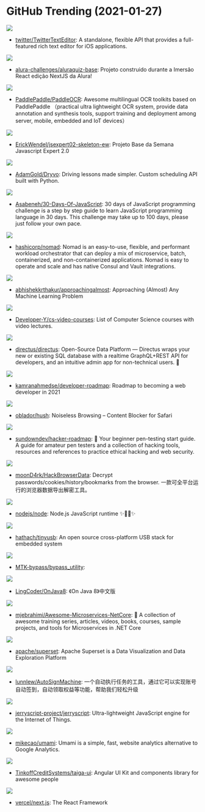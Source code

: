 # GitHub Trending (2021-01-27)

![](https://img.shields.io/badge/Swift-New%20387-green?style=flat-square&logo=appveyor)
- [twitter/TwitterTextEditor](https://github.com/twitter/TwitterTextEditor): A standalone, flexible API that provides a full-featured rich text editor for iOS applications.

![](https://img.shields.io/badge/JavaScript-New%20295-green?style=flat-square&logo=appveyor)
- [alura-challenges/aluraquiz-base](https://github.com/alura-challenges/aluraquiz-base): Projeto construido durante a Imersão React edição NextJS da Alura!

![](https://img.shields.io/badge/Python-New%20497-green?style=flat-square&logo=appveyor)
- [PaddlePaddle/PaddleOCR](https://github.com/PaddlePaddle/PaddleOCR): Awesome multilingual OCR toolkits based on PaddlePaddle （practical ultra lightweight OCR system, provide data annotation and synthesis tools, support training and deployment among server, mobile, embedded and IoT devices）

![](https://img.shields.io/badge/JavaScript-New%2055-green?style=flat-square&logo=appveyor)
- [ErickWendel/jsexpert02-skeleton-ew](https://github.com/ErickWendel/jsexpert02-skeleton-ew): Projeto Base da Semana Javascript Expert 2.0

![](https://img.shields.io/badge/Python-New%2064-green?style=flat-square&logo=appveyor)
- [AdamGold/Dryvo](https://github.com/AdamGold/Dryvo): Driving lessons made simpler. Custom scheduling API built with Python.

![](https://img.shields.io/badge/JavaScript-New%20238-green?style=flat-square&logo=appveyor)
- [Asabeneh/30-Days-Of-JavaScript](https://github.com/Asabeneh/30-Days-Of-JavaScript): 30 days of JavaScript programming challenge is a step by step guide to learn JavaScript programming language in 30 days. This challenge may take up to 100 days, please just follow your own pace.

![](https://img.shields.io/badge/Go-New%2069-green?style=flat-square&logo=appveyor)
- [hashicorp/nomad](https://github.com/hashicorp/nomad): Nomad is an easy-to-use, flexible, and performant workload orchestrator that can deploy a mix of microservice, batch, containerized, and non-containerized applications. Nomad is easy to operate and scale and has native Consul and Vault integrations.

![](https://img.shields.io/badge/none-New%20333-green?style=flat-square&logo=appveyor)
- [abhishekkrthakur/approachingalmost](https://github.com/abhishekkrthakur/approachingalmost): Approaching (Almost) Any Machine Learning Problem

![](https://img.shields.io/badge/none-New%20353-green?style=flat-square&logo=appveyor)
- [Developer-Y/cs-video-courses](https://github.com/Developer-Y/cs-video-courses): List of Computer Science courses with video lectures.

![](https://img.shields.io/badge/Vue-New%2010-green?style=flat-square&logo=appveyor)
- [directus/directus](https://github.com/directus/directus): Open-Source Data Platform — Directus wraps your new or existing SQL database with a realtime GraphQL+REST API for developers, and an intuitive admin app for non-technical users. 🐰

![](https://img.shields.io/badge/none-New%20599-green?style=flat-square&logo=appveyor)
- [kamranahmedse/developer-roadmap](https://github.com/kamranahmedse/developer-roadmap): Roadmap to becoming a web developer in 2021

![](https://img.shields.io/badge/JavaScript-New%20176-green?style=flat-square&logo=appveyor)
- [oblador/hush](https://github.com/oblador/hush): Noiseless Browsing – Content Blocker for Safari

![](https://img.shields.io/badge/none-New%20479-green?style=flat-square&logo=appveyor)
- [sundowndev/hacker-roadmap](https://github.com/sundowndev/hacker-roadmap): 📌 Your beginner pen-testing start guide. A guide for amateur pen testers and a collection of hacking tools, resources and references to practice ethical hacking and web security.

![](https://img.shields.io/badge/Go-New%20176-green?style=flat-square&logo=appveyor)
- [moonD4rk/HackBrowserData](https://github.com/moonD4rk/HackBrowserData): Decrypt passwords/cookies/history/bookmarks from the browser. 一款可全平台运行的浏览器数据导出解密工具。

![](https://img.shields.io/badge/JavaScript-New%2033-green?style=flat-square&logo=appveyor)
- [nodejs/node](https://github.com/nodejs/node): Node.js JavaScript runtime ✨🐢🚀✨

![](https://img.shields.io/badge/C-New%2064-green?style=flat-square&logo=appveyor)
- [hathach/tinyusb](https://github.com/hathach/tinyusb): An open source cross-platform USB stack for embedded system

![](https://img.shields.io/badge/Python-New%2041-green?style=flat-square&logo=appveyor)
- [MTK-bypass/bypass_utility](https://github.com/MTK-bypass/bypass_utility): 

![](https://img.shields.io/badge/none-New%2063-green?style=flat-square&logo=appveyor)
- [LingCoder/OnJava8](https://github.com/LingCoder/OnJava8): 《On Java 8》中文版

![](https://img.shields.io/badge/none-New%2043-green?style=flat-square&logo=appveyor)
- [mjebrahimi/Awesome-Microservices-NetCore](https://github.com/mjebrahimi/Awesome-Microservices-NetCore): 💎 A collection of awesome training series, articles, videos, books, courses, sample projects, and tools for Microservices in .NET Core

![](https://img.shields.io/badge/Python-New%20449-green?style=flat-square&logo=appveyor)
- [apache/superset](https://github.com/apache/superset): Apache Superset is a Data Visualization and Data Exploration Platform

![](https://img.shields.io/badge/JavaScript-New%2026-green?style=flat-square&logo=appveyor)
- [lunnlew/AutoSignMachine](https://github.com/lunnlew/AutoSignMachine): 一个自动执行任务的工具，通过它可以实现账号自动签到，自动领取权益等功能，帮助我们轻松升级

![](https://img.shields.io/badge/C-New%20266-green?style=flat-square&logo=appveyor)
- [jerryscript-project/jerryscript](https://github.com/jerryscript-project/jerryscript): Ultra-lightweight JavaScript engine for the Internet of Things.

![](https://img.shields.io/badge/JavaScript-New%2022-green?style=flat-square&logo=appveyor)
- [mikecao/umami](https://github.com/mikecao/umami): Umami is a simple, fast, website analytics alternative to Google Analytics.

![](https://img.shields.io/badge/TypeScript-New%2080-green?style=flat-square&logo=appveyor)
- [TinkoffCreditSystems/taiga-ui](https://github.com/TinkoffCreditSystems/taiga-ui): Angular UI Kit and components library for awesome people

![](https://img.shields.io/badge/JavaScript-New%20243-green?style=flat-square&logo=appveyor)
- [vercel/next.js](https://github.com/vercel/next.js): The React Framework

